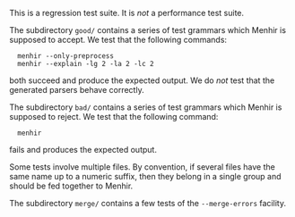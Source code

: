 This is a regression test suite. It is *not* a performance test suite.

The subdirectory `good/` contains a series of test grammars which Menhir is
supposed to accept. We test that the following commands:

```
  menhir --only-preprocess
  menhir --explain -lg 2 -la 2 -lc 2
```

both succeed and produce the expected output. We do *not* test that the
generated parsers behave correctly.

The subdirectory `bad/` contains a series of test grammars which Menhir is
supposed to reject. We test that the following command:

```
  menhir
```

fails and produces the expected output.

Some tests involve multiple files. By convention, if several files have the
same name up to a numeric suffix, then they belong in a single group and
should be fed together to Menhir.

The subdirectory `merge/` contains a few tests of the `--merge-errors`
facility.

